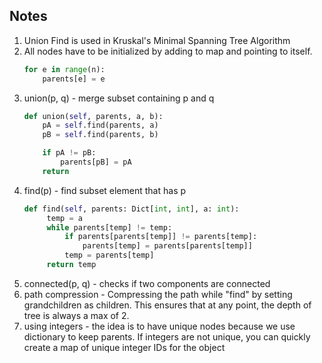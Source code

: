 ## Notes
1. Union Find is used in Kruskal's Minimal Spanning Tree Algorithm
2. All nodes have to be initialized by adding to map and pointing to itself.
    ```python
    for e in range(n):
        parents[e] = e
    ```
3. union(p, q) - merge subset containing p and q
    ```python
    def union(self, parents, a, b):
        pA = self.find(parents, a)
        pB = self.find(parents, b)

        if pA != pB:
            parents[pB] = pA
        return
    ```
4. find(p) - find subset element that has p
   ```python
   def find(self, parents: Dict[int, int], a: int):
        temp = a
        while parents[temp] != temp:
            if parents[parents[temp]] != parents[temp]:
                parents[temp] = parents[parents[temp]]
            temp = parents[temp]
        return temp
    ```
5. connected(p, q) - checks if two components are connected
6. path compression - Compressing the path while "find" by setting grandchildren as children. This ensures that at any point, the depth of tree is always a max of 2. 
7. using integers - the idea is to have unique nodes because we use dictionary to keep parents. If integers are not unique, you can quickly create a map of unique integer IDs for the object